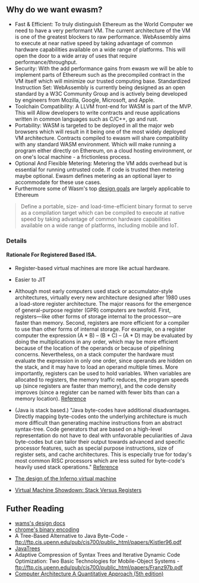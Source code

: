 ## Why do we want ewasm?

* Fast & Efficient: To truly distinguish Ethereum as the World Computer we need to have a very performant VM. The current architecture of the VM is one of the greatest blockers to raw performance. WebAssembly aims to execute at near native speed by taking advantage of common hardware capabilities available on a wide range of platforms. This will open the door to a wide array of uses that require performance/throughput. 
* Security: With the add performance gains from ewasm we will be able to implement parts of Ethereum such as the precompiled contract in the VM itself which will minimize our trusted computing base.
Standardized Instruction Set: WebAssembly is currently being designed as an open standard by a W3C Community Group and is actively being developed by engineers from Mozilla, Google, Microsoft, and Apple.
* Toolchain Compatibility: A LLVM front-end for WASM is part of the MVP. This will Allow developers to write contracts and reuse applications written in common languages such as C/C++, go and rust.
* Portability: WASM is targeted to be deployed in all the major web browsers which will result in it being one of the most widely deployed VM architecture. Contracts compiled to ewasm will share compatibility with any standard WASM environment. Which will make running a program either directly on Ethereum, on a cloud hosting environment, or on one's local machine - a frictionless process.
* Optional And Flexible Metering: Metering the VM adds overhead but is essential for running untrusted code. If code is trusted then metering maybe optional. Ewasm defines metering as an optional layer to accommodate for these use cases.
* Furthermore some of Wasm's top [design goals](https://github.com/WebAssembly/design/blob/master/HighLevelGoals.md) are largely applicable to Ethereum  

> Define a portable, size- and load-time-efficient binary format to serve as a compilation target which can be compiled to execute at native speed by taking advantage of common hardware capabilities available on a wide range of platforms, including mobile and IoT.


### Details
#### Rationale For Registered Based ISA.

* Register-based virtual machines are more like actual hardware.
* Easier to JIT
* Although most early computers used stack or accumulator-style architectures, virtually every new architecture designed after 1980 uses a load-store register architecture. The major reasons for the emergence of general-purpose register (GPR) computers are twofold. First, registers—like other forms of storage internal to the processor—are faster than memory. Second, registers are more efficient for a compiler to use than other forms of internal storage. For example, on a register computer the expression (A * B) – (B * C) – (A * D) may be evaluated by doing the multiplications in any order, which may be more efficient because of the location of the operands or because of pipelining concerns. Nevertheless, on a stack computer the hardware must evaluate the expression in only one order, since operands are hidden on the stack, and it may have to load an operand multiple times. More importantly, registers can be used to hold variables. When variables are allocated to registers, the memory traffic reduces, the program speeds up (since registers are faster than memory), and the code density improves (since a register can be named with fewer bits than can a memory location). [Reference](http://www.cpp.edu/~kding/materials/Computer%20Architecture%20A%20Quantitative%20Approach%20(5th%20edition).pdf)

* (Java is stack based.) "Java byte-codes have additional disadvantages. Directly mapping byte-codes onto the underlying architecture is much more difficult than generating machine instructions from an abstract syntax-tree. Code generators that are based on a high-level representation do not have to deal with unfavorable peculiarities of Java byte-codes but can tailor their output towards advanced and specific processor features, such as special purpose instructions, size of register sets, and cache architectures. This is especially true for today's most common RISC processors which are less suited for byte-code's heavily used stack operations." [Reference](ftp://ftp.cis.upenn.edu/pub/cis700/public_html/papers/Kistler96.pdf)
* [The design of the Inferno virtual machine](http://herpolhode.com/rob/hotchips.html)
* [Virtual Machine Showdown: Stack Versus Registers](http://static.usenix.org/events/vee05/full_papers/p153-yunhe.pdf)

## Futher Reading
* [wams's design docs](https://github.com/WebAssembly/design)
* [chrome's binary encoding](https://docs.google.com/document/d/1-G11CnMA0My20KI9D7dBR6ZCPOBCRD0oCH6SHCPFGx0/edit?pref=2&pli=1)
* A Tree-Based Alternative to Java Byte-Code - ftp://ftp.cis.upenn.edu/pub/cis700/public_html/papers/Kistler96.pdf
* [JavaTrees](http://central.kaserver5.org/Kasoft/Typeset/JavaTree/Pt06.html#Head363)
* Adaptive Compression of Syntax Trees and Iterative Dynamic Code Optimization: Two Basic Technologies for Mobile-Object Systems -ftp://ftp.cis.upenn.edu/pub/cis700/public_html/papers/Franz97b.pdf
* [Computer Architecture A Quantitative Approach (5th edition)](http://www.cpp.edu/~kding/materials/Computer%20Architecture%20A%20Quantitative%20Approach%20(5th%20edition).pdf)
